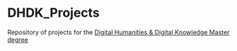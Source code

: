 # DHDK_Projects
Repository of projects for the [Digital Humanities &amp; Digital Knowledge Master degree](https://corsi.unibo.it/2cycle/DigitalHumanitiesKnowledge)
